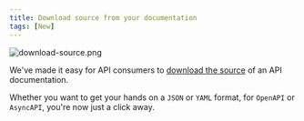 ```yaml
---
title: Download source from your documentation
tags: [New]
---
```


![download-source.png](/images/updates/download-source.png)

We've made it easy for API consumers to [download the source](https://developers.bump.sh/) of an API documentation.

Whether you want to get your hands on a `JSON` or `YAML` format, for `OpenAPI` or `AsyncAPI`, you're now just a click away.
